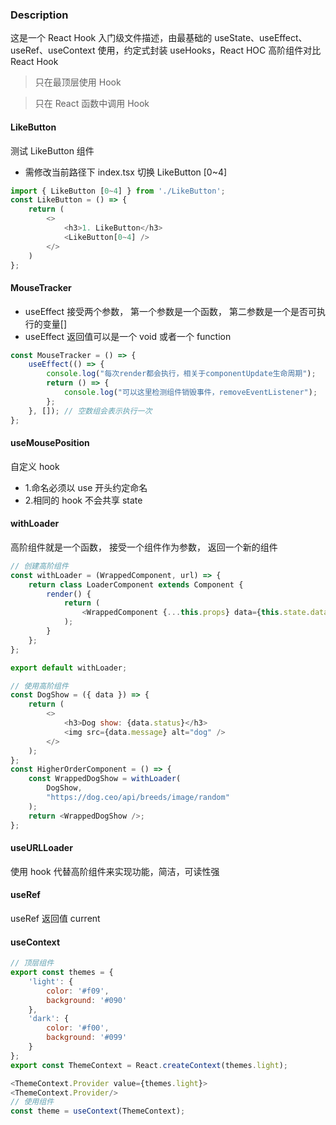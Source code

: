 ### Description

这是一个 React Hook 入门级文件描述，由最基础的 useState、useEffect、useRef、useContext 使用，约定式封装 useHooks，React HOC 高阶组件对比 React Hook

> 只在最顶层使用 Hook

> 只在 React 函数中调用 Hook

#### LikeButton

测试 LikeButton 组件

-   需修改当前路径下 index.tsx 切换 LikeButton [0~4]

```javascript
import { LikeButton [0~4] } from './LikeButton';
const LikeButton = () => {
    return (
        <>
            <h3>1. LikeButton</h3>
            <LikeButton[0~4] />
        </>
    )
};

```

#### MouseTracker

-   useEffect 接受两个参数， 第一个参数是一个函数， 第二参数是一个是否可执行的变量[]
-   useEffect 返回值可以是一个 void 或者一个 function

```javascript
const MouseTracker = () => {
    useEffect(() => {
        console.log("每次render都会执行，相关于componentUpdate生命周期");
        return () => {
            console.log("可以这里检测组件销毁事件，removeEventListener");
        };
    }, []); // 空数组会表示执行一次
};
```

#### useMousePosition

自定义 hook

-   1.命名必须以 use 开头约定命名
-   2.相同的 hook 不会共享 state

#### withLoader

高阶组件就是一个函数， 接受一个组件作为参数， 返回一个新的组件

```javascript
// 创建高阶组件
const withLoader = (WrappedComponent, url) => {
    return class LoaderComponent extends Component {
        render() {
            return (
                <WrappedComponent {...this.props} data={this.state.data} /> // 返回一个新的组件 多了一些属性
            );
        }
    };
};

export default withLoader;

// 使用高阶组件
const DogShow = ({ data }) => {
    return (
        <>
            <h3>Dog show: {data.status}</h3>
            <img src={data.message} alt="dog" />
        </>
    );
};
const HigherOrderComponent = () => {
    const WrappedDogShow = withLoader(
        DogShow,
        "https://dog.ceo/api/breeds/image/random"
    );
    return <WrappedDogShow />;
};
```

#### useURLLoader

使用 hook 代替高阶组件来实现功能，简洁，可读性强

#### useRef

useRef 返回值 current

#### useContext

```javascript
// 顶层组件
export const themes = {
    'light': {
        color: '#f09',
        background: '#090'
    },
    'dark': {
        color: '#f00',
        background: '#099'
    }
};
export const ThemeContext = React.createContext(themes.light);

<ThemeContext.Provider value={themes.light}>
<ThemeContext.Provider/>
// 使用组件
const theme = useContext(ThemeContext);
```
